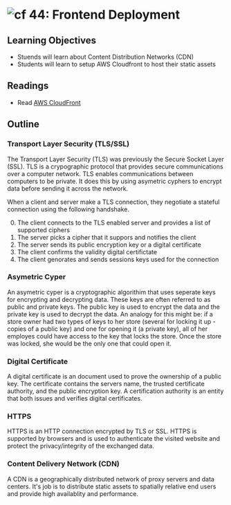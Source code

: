 ![cf](http://i.imgur.com/7v5ASc8.png) 44: Frontend Deployment
===

## Learning Objectives
* Stuends will learn about Content Distribution Networks (CDN)
* Students will learn to setup AWS Cloudfront to host their static assets

## Readings
* Read [AWS CloudFront](https://aws.amazon.com/cloudfront/)

## Outline

### Transport Layer Security (TLS/SSL)
The Transport Layer Security (TLS) was previously the Secure Socket Layer (SSL). TLS is a crypographic protocol that provides secure communications over a computer network. TLS enables communications between computers to be private. It does this by using asymetric cyphers to encrypt data before sending it across the network.

When a client and server make a TLS connection, they negotiate a stateful connection using the following handshake. 
 
0. The client connects to the TLS enabled server and provides a list of supported ciphers
0. The server picks a cipher that it suppors and notifies the client
0. The server sends its public encryption key or a digital certificate
0. The client confirms the validity digital certifictate
0. The client genorates and sends sessions keys used for the connection

### Asymetric Cyper
An asymetric cyper is a cryptographic algorithim that uses seperate keys for encrypting and decrypting data. These keys are often referred to as public and private keys. The public key is used to encrypt the data and the private key is used to decrypt the data. An analogy for this might be: if a store owner had two types of keys to her store (several for locking it up - copies of a public key) and one for opening it (a private key), all of her employes could have access to the key that locks the store. Once the store was locked, she would be the only one that could open it.

### Digital Certificate
A digital certificate is an document used to prove the ownership of a public key. The certificate contains the servers name, the trusted certificate authority, and the public encryption key. A certification authority is an entity that both issues and verifies digital certificates.

### HTTPS
HTTPS is an HTTP connection encrypted by TLS or SSL. HTTPS is supported by browsers and is used to authenticate the visited website and protect the privacy/integrity of the exchanged data.

### Content Delivery Network (CDN)
A CDN is a geographically distributed network of proxy servers and data centers. It's job is to distribute static assets to spatially relative end users and provide high availablity and performance.
